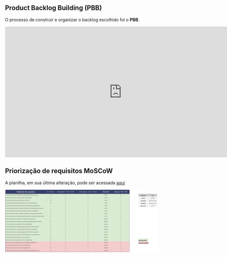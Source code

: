 ## Product Backlog Building (PBB)

O processo de construir e organizar o backlog escolhido foi o **PBB**.

<iframe width="768" height="432" src="https://miro.com/app/embed/uXjVL6aX70g=/?pres=1&frameId=3458764610749937648&embedId=342470256869" frameborder="0" scrolling="no" allow="fullscreen; clipboard-read; clipboard-write" allowfullscreen></iframe>

## Priorização de requisitos MoSCoW

A planilha, em sua última alteração, pode ser acessada [aqui](https://docs.google.com/spreadsheets/d/e/2PACX-1vQL5DP-U470Z16udMEHnrMGjlRgxlKxCEnvf6jxM4X-bK0PxK98PxexC1vTWRbZsLB-G2l--wVSjE7M/pubhtml)

![Planilha MosCOW](../assets/priorizacao-requisitos-planilha.png)
